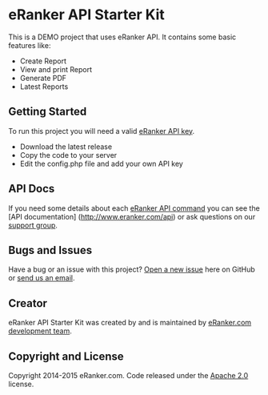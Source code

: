 # eRanker API Starter Kit
This is a DEMO project that uses eRanker API.
It contains some basic features like:
* Create Report
* View and print Report
* Generate PDF
* Latest Reports

## Getting Started

To run this project you will need a valid [eRanker API key](http://www.eranker.com/settings).
* Download the latest release
* Copy the code to your server
* Edit the config.php file and add your own API key

## API Docs
If you need some details about each [eRanker API command](http://www.eranker.com/api/functions) you can see the [API documentation] (http://www.eranker.com/api) or ask questions on our [support group](http://www.eranker.com/api/support).

## Bugs and Issues 

Have a bug or an issue with this project? [Open a new issue](https://github.com/eranker/starter-kit/issues) here on GitHub or [send us an email](http://www.eranker.com/contact).

## Creator

eRanker API Starter Kit was created by and is maintained by [eRanker.com development team](http://www.eranker.com/).

## Copyright and License

Copyright 2014-2015 eRanker.com.
Code released under the [Apache 2.0](http://www.apache.org/licenses/LICENSE-2.0) license.